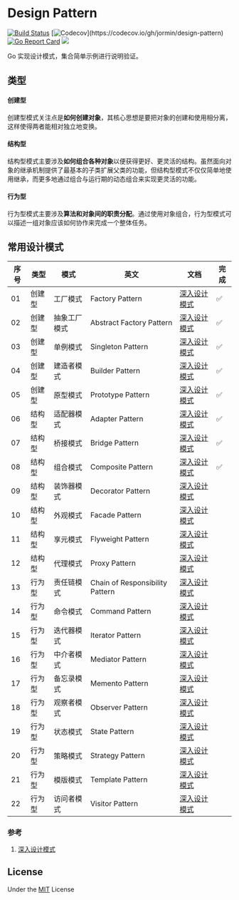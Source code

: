 Design Pattern
=====

[![Build Status](https://github.com/jormin/design-pattern/workflows/test/badge.svg?branch=master)](https://github.com/jormin/design-pattern/actions?query=workflow%3Atest)
[![Codecov](https://codecov.io/gh/jormin/design-pattern/branch/master/graph/badge.svg?)](https://codecov.io/gh/jormin/design-pattern)
[![Go Report Card](https://goreportcard.com/badge/github.com/jormin/design-pattern)](https://goreportcard.com/report/github.com/jormin/design-pattern)
[![](https://img.shields.io/badge/version-v1.0.0-success.svg)](https://github.com/jormin/design-pattern)

Go 实现设计模式，集合简单示例进行说明验证。

类型
-----

#### 创建型

创建型模式关注点是**如何创建对象**，其核心思想是要把对象的创建和使用相分离，这样使得两者能相对独立地变换。

#### 结构型

结构型模式主要涉及**如何组合各种对象**以便获得更好、更灵活的结构。虽然面向对象的继承机制提供了最基本的子类扩展父类的功能，但结构型模式不仅仅简单地使用继承，而更多地通过组合与运行期的动态组合来实现更灵活的功能。

#### 行为型

行为型模式主要涉及**算法和对象间的职责分配**。通过使用对象组合，行为型模式可以描述一组对象应该如何协作来完成一个整体任务。

常用设计模式
-----

| 序号 | 类型 | 模式         | 英文                     | 文档                                                | 完成 |
| ---- | ------------ | ------------------------ | ------------------------------------------------------------ | ---- | ---- |
| 01   | 创建型 | 工厂模式     | Factory Pattern          | [深入设计模式](https://refactoringguru.cn/design-patterns/factory-method) | ✅    |
| 02   | 创建型 | 抽象工厂模式 | Abstract Factory Pattern | [深入设计模式](https://refactoringguru.cn/design-patterns/abstract-factory) | ✅    |
| 03   | 创建型 | 单例模式     | Singleton Pattern        | [深入设计模式](https://refactoringguru.cn/design-patterns/singleton) | ✅    |
| 04   | 创建型 | 建造者模式   | Builder Pattern          | [深入设计模式](https://refactoringguru.cn/design-patterns/builder) | ✅ |
| 05 | 创建型 | 原型模式     | Prototype Pattern        | [深入设计模式](https://refactoringguru.cn/design-patterns/prototype) | ✅ |
| 06  | 结构型 | 适配器模式 | Adapter Pattern   | [深入设计模式](https://refactoringguru.cn/design-patterns/adapter) | ✅ |
| 07 | 结构型 | 桥接模式   | Bridge Pattern     | [深入设计模式](https://refactoringguru.cn/design-patterns/bridge) | ✅ |
| 08  | 结构型 | 组合模式   | Composite Pattern | [深入设计模式](https://refactoringguru.cn/design-patterns/composite) | ✅ |
| 09  | 结构型 | 装饰器模式 | Decorator Pattern | [深入设计模式](https://refactoringguru.cn/design-patterns/decorator) |      |
| 10 | 结构型 | 外观模式   | Facade Pattern    | [深入设计模式](https://refactoringguru.cn/design-patterns/facade) |      |
| 11 | 结构型 | 享元模式   | Flyweight Pattern | [深入设计模式](https://refactoringguru.cn/design-patterns/flyweight) |      |
| 12 | 结构型 | 代理模式   | Proxy Pattern     | [深入设计模式](https://refactoringguru.cn/design-patterns/proxy) |      |
| 13 | 行为型 | 责任链模式 | Chain of Responsibility Pattern | [深入设计模式](https://refactoringguru.cn/design-patterns/chain-of-responsibility) |      |
| 14 | 行为型 | 命令模式   | Command Pattern                 | [深入设计模式](https://refactoringguru.cn/design-patterns/command) |      |
| 15 | 行为型 | 迭代器模式 | Iterator Pattern                | [深入设计模式](https://refactoringguru.cn/design-patterns/iterator) |      |
| 16 | 行为型 | 中介者模式 | Mediator Pattern                | [深入设计模式](https://refactoringguru.cn/design-patterns/mediator) |      |
| 17 | 行为型 | 备忘录模式 | Memento Pattern                 | [深入设计模式](https://refactoringguru.cn/design-patterns/memento) |      |
| 18 | 行为型 | 观察者模式 | Observer Pattern                | [深入设计模式](https://refactoringguru.cn/design-patterns/observer) |      |
| 19 | 行为型 | 状态模式   | State Pattern                   | [深入设计模式](https://refactoringguru.cn/design-patterns/state) |      |
| 20 | 行为型 | 策略模式   | Strategy Pattern                | [深入设计模式](https://refactoringguru.cn/design-patterns/strategy) |      |
| 21 | 行为型 | 模版模式   | Template Pattern                | [深入设计模式](https://refactoringguru.cn/design-patterns/template-method) |      |
| 22 | 行为型 | 访问者模式 | Visitor Pattern                 | [深入设计模式](https://refactoringguru.cn/design-patterns/visitor) |      |

### 参考
1. [深入设计模式](https://refactoringguru.cn/design-patterns)

License
-------

Under the [MIT](./LICENSE) License